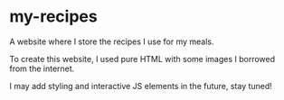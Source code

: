 # my-recipes
A website where I store the recipes I use for my meals.

To create this website, I used pure HTML with some images I borrowed from the internet.

I may add styling and interactive JS elements in the future, stay tuned!